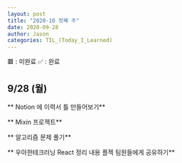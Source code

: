 ```yaml
---
layout: post
title: "2020-10 첫째 주"
date: 2020-09-28
author: Jason
categories: TIL_(Today_I_Learned)
---
```


🟥 : 미완료
✅ : 완료

## 9/28 (월)

** Notion 에 이력서 틀 만들어보기**

** Mixin 프로젝트**

** 알고리즘 문제 풀기**

** 우아한테크러닝 React 정리 내용 플젝 팀원들에게 공유하기**
